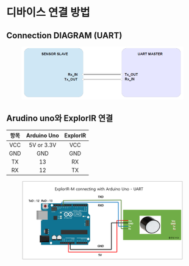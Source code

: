 # 디바이스 연결 방법

## Connection DIAGRAM (UART)

<figure><img src="../../../.gitbook/assets/connetion_uart_diagram.PNG" alt=""><figcaption></figcaption></figure>

## Arudino uno와 ExplorIR 연결

|  항목 | Arduino Uno | ExplorIR |
| :-: | :---------: | :------: |
| VCC |  5V or 3.3V |    VCC   |
| GND |     GND     |    GND   |
|  TX |      13     |    RX    |
|  RX |      12     |    TX    |

<figure><img src="../../../.gitbook/assets/explorir-m_with_arudino.PNG" alt=""><figcaption></figcaption></figure>
